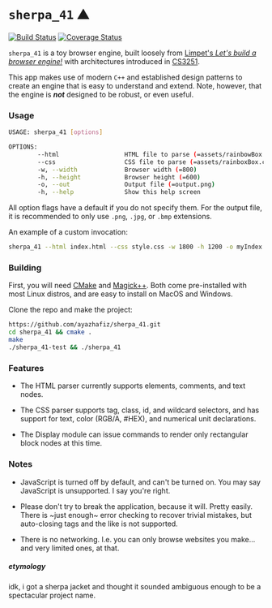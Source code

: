# `sherpa_41` :mountain:

[![Build Status](https://travis-ci.com/ayazhafiz/sherpa_41.svg?branch=master)](https://travis-ci.com/ayazhafiz/sherpa_41)
[![Coverage Status](https://coveralls.io/repos/github/ayazhafiz/sherpa_41/badge.svg?branch=testing%2Ftravis-and-coveralls)](https://coveralls.io/github/ayazhafiz/sherpa_41?branch=testing%2Ftravis-and-coveralls)

`sherpa_41` is a toy browser engine, built loosely from [Limpet's _Let's build a browser engine!_](https://limpet.net/mbrubeck/2014/08/08/toy-layout-engine-1.html)
with architectures introduced in [CS3251](https://vuse-cs3251.github.io).

This app makes use of modern `C++` and established design patterns to create
an engine that is easy to understand and extend. Note, however, that the
engine is ___not___ designed to be robust, or even useful.

### Usage

```bash
USAGE: sherpa_41 [options]

OPTIONS:
        --html                  HTML file to parse (=assets/rainbowBox.html)
        --css                   CSS file to parse (=assets/rainboxBox.css)
        -w, --width             Browser width (=800)
        -h, --height            Browser height (=600)
        -o, --out               Output file (=output.png)
        -h, --help              Show this help screen
```

All option flags have a default if you do not specify them. For the output file,
it is recommended to only use `.png`, `.jpg`, or `.bmp` extensions.

An example of a custom invocation:

```bash
sherpa_41 --html index.html --css style.css -w 1800 -h 1200 -o myIndex.jpg
```

### Building

First, you will need [CMake](https://cmake.org) and [Magick++](https://imagemagick.org/Magick++/).
Both come pre-installed with most Linux distros, and are easy to install on MacOS and Windows.

Clone the repo and make the project:

```bash
https://github.com/ayazhafiz/sherpa_41.git
cd sherpa_41 && cmake .
make
./sherpa_41-test && ./sherpa_41
```

### Features

- The HTML parser currently supports elements, comments, and text nodes.

- The CSS parser supports tag, class, id, and wildcard selectors, and has support for text, color (RGB/A, #HEX), and numerical unit declarations.

- The Display module can issue commands to render only rectangular block nodes at this time.

### Notes

- JavaScript is turned off by default, and can't be turned on. You may say JavaScript is unsupported. I say you're right.

- Please don't try to break the application, because it will. Pretty easily. There is \~just enough\~ error checking to recover trivial mistakes, but auto-closing tags and the like is not supported.

- There is no networking. I.e. you can only browse websites you make... and very limited ones, at that.

##### etymology

idk, i got a sherpa jacket and thought it sounded ambiguous enough to be a
spectacular project name.